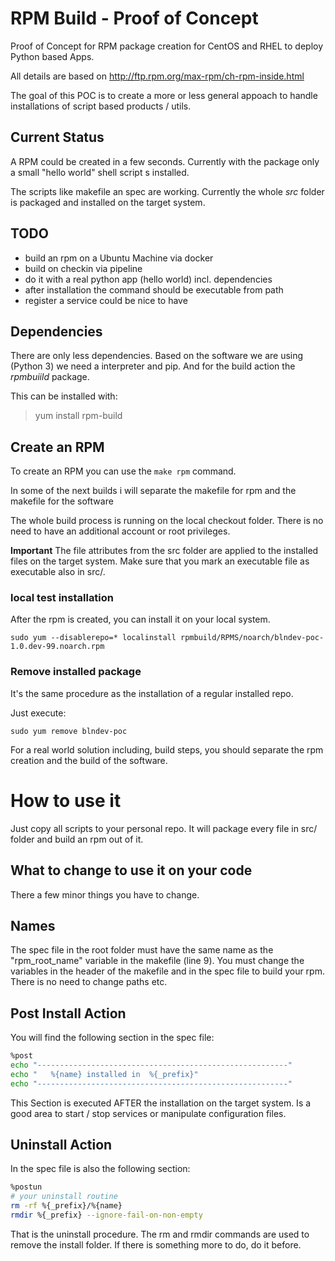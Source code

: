 # RPM Build - Proof of Concept

Proof of Concept for RPM package creation for CentOS and RHEL to deploy Python based Apps.

All details are based on http://ftp.rpm.org/max-rpm/ch-rpm-inside.html

The goal of this POC is to create a more or less general appoach to handle installations of script based products / utils. 


## Current Status

A RPM could be created in a few seconds. Currently with the package only a small "hello world" shell script s installed.

The scripts like makefile an spec are working.
Currently the whole _src_ folder is packaged and installed on the target system. 

## TODO
* build an rpm on a Ubuntu Machine via docker
* build on checkin via pipeline
* do it with a real python app (hello world) incl. dependencies
* after installation the command should be executable from path
* register a service could be nice to have

## Dependencies

There are only less dependencies. Based on the software we are using (Python 3) we need a interpreter and pip. And for the build action the _rpmbuiild_ package.

This can be installed with:

> yum install rpm-build

## Create an RPM

To create an RPM you can use the ````make rpm```` command.

In some of the next builds i will separate the makefile for rpm and the makefile for the software

The whole build process is running on the local checkout folder. There is no need to have an additional account or root privileges.

**Important**
The file attributes from the src folder are applied to the installed files on the target system. Make sure that you mark an executable file as executable also in src/.

### local test installation

After the rpm is created, you can install it on your local system. 

````
sudo yum --disablerepo=* localinstall rpmbuild/RPMS/noarch/blndev-poc-1.0.dev-99.noarch.rpm
````

### Remove installed package

It's the same procedure as the installation of a regular installed repo. 

Just execute:
``` 
sudo yum remove blndev-poc
````


For a real world solution including, build steps, you should separate the rpm creation and the build of the software.

# How to use it

Just copy all scripts to your personal repo. It will package every file in src/ folder and build an rpm out of it.


## What to change to use it on your code

There a few minor things you have to change.

## Names

The spec file in the root folder must have the same name as the "rpm_root_name" variable in the makefile (line 9).
You must change the variables in the header of the makefile and in the spec file to build your rpm.
There is no need to change paths etc.

## Post Install Action

You will find the following section in the spec file:

````bash
%post
echo "--------------------------------------------------------"
echo "   %{name} installed in  %{_prefix}"
echo "--------------------------------------------------------"
````

This Section is executed AFTER the installation on the target system. Is a good area to start / stop services or manipulate configuration files.


## Uninstall Action

In the spec file is also the following section:

````bash
%postun
# your uninstall routine
rm -rf %{_prefix}/%{name}
rmdir %{_prefix} --ignore-fail-on-non-empty
````

That is the uninstall procedure. The rm and rmdir commands are used to remove the install folder. If there is something more to do, do it before.
